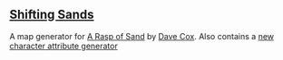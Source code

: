 
[Shifting Sands](https://brstf.github.io/shifting-sands/)
-----------------------------------

A map generator for [A Rasp of Sand](https://www.davecox.design/a-rasp-of-sand) by [Dave Cox](https://twitter.com/DastrdlyDave). Also contains a [new character attribute generator](https://brstf.github.io/shifting-sands/new-character)